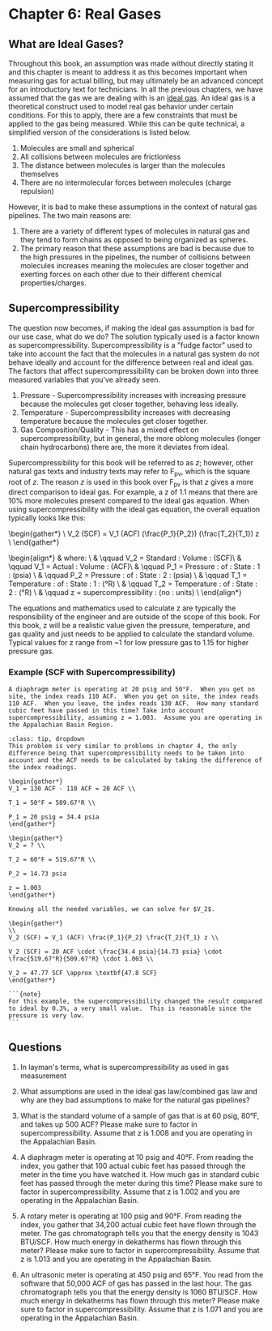 # Chapter 6: Real Gases

## What are Ideal Gases?

Throughout this book, an assumption was made without directly stating it and this chapter is meant to address it as this becomes important when measuring gas for actual billing, but may ultimately be an advanced concept for an introductory text for technicians.  In all the previous chapters, we have assumed that the gas we are dealing with is an <u>ideal gas</u>. An ideal gas is a theoretical construct used to model real gas behavior under certain conditions.  For this to apply, there are a few constraints that must be applied to the gas being measured.  While this can be quite technical, a simplified version of the considerations is listed below.

1. Molecules are small and spherical
2. All collisions between molecules are frictionless
3. The distance between molecules is larger than the molecules themselves
4. There are no intermolecular forces between molecules (charge repulsion)

However, it is bad to make these assumptions in the context of natural gas pipelines.  The two main reasons are:

1. There are a variety of different types of molecules in natural gas and they tend to form chains as opposed to being organized as spheres.
2. The primary reason that these assumptions are bad is because due to the high pressures in the pipelines, the number of collisions between molecules increases meaning the molecules are closer together and exerting forces on each other due to their different chemical properties/charges.

## Supercompressibility

The question now becomes, if making the ideal gas assumption is bad for our use case, what do we do?  The solution typically used is a factor known as supercompressibility. Supercompressibility is a "fudge factor" used to take into account the fact that the molecules in a natural gas system do not behave ideally and account for the difference between real and ideal gas.  The factors that affect supercompressibility can be broken down into three measured variables that you've already seen.

1. Pressure - Supercompressibility increases with increasing pressure because the molecules get closer together, behaving less ideally.
2. Temperature - Supercompressibility increases with decreasing temperature because the molecules get closer together.
3. Gas Composition/Quality - This has a mixed effect on supercompressibility, but in general, the more oblong molecules (longer chain hydrocarbons) there are, the more it deviates from ideal.

Supercompressibility for this book will be referred to as $z$; however, other natural gas texts and industry texts may refer to F<sub>pv</sub>, which is the square root of $z$. The reason $z$ is used in this book over F<sub>pv</sub> is that $z$ gives a more direct comparison to ideal gas.  For example, a z of 1.1 means that there are 10% more molecules present compared to the ideal gas equation.  When using supercompressibility with the ideal gas equation, the overall equation typically looks like this:

\begin{gather*}
\\
V_2 (SCF) = V_1 (ACF) (\frac{P_1}{P_2}) (\frac{T_2}{T_1}) z \\
\end{gather*} 

\begin{align*}
& where: \\
  & \qquad V_2 = Standard \: Volume \: (SCF)\\
  & \qquad V_1 = Actual \: Volume \: (ACF)\\
  & \qquad P_1 = Pressure \: of \: State \: 1 \: (psia) \\
  & \qquad P_2 = Pressure \: of \: State \: 2 \: (psia) \\
  & \qquad T_1 = Temperature \: of \: State \: 1 \: (°R) \\
  & \qquad T_2 = Temperature \: of \: State \: 2 \: (°R) \\
  & \qquad z = supercompressibility \: (no \: units) \\
\end{align*}

The equations and mathematics used to calculate z are typically the responsibility of the engineer and are outside of the scope of this book.  For this book, z will be a realistic value given the pressure, temperature, and gas quality and just needs to be applied to calculate the standard volume.  Typical values for z range from ~1 for low pressure gas to 1.15 for higher pressure gas. 

### Example (SCF with Supercompressibility)  
```{admonition} **Problem:**  
A diaphragm meter is operating at 20 psig and 50°F.  When you get on site, the index reads 110 ACF.  When you get on site, the index reads 110 ACF.  When you leave, the index reads 130 ACF.  How many standard cubic feet have passed in this time? Take into account supercompressibility, assuming z = 1.003.  Assume you are operating in the Appalachian Basin Region.
```

````{admonition} **Solution:**  
:class: tip, dropdown  
This problem is very similar to problems in chapter 4, the only difference being that supercompressibility needs to be taken into account and the ACF needs to be calculated by taking the difference of the index readings. 

\begin{gather*}
V_1 = 130 ACF - 110 ACF = 20 ACF \\

T_1 = 50°F = 509.67°R \\

P_1 = 20 psig = 34.4 psia
\end{gather*} 

\begin{gather*}
V_2 = ? \\

T_2 = 60°F = 519.67°R \\

P_2 = 14.73 psia

z = 1.003
\end{gather*} 

Knowing all the needed variables, we can solve for $V_2$.

\begin{gather*}
\\
V_2 (SCF) = V_1 (ACF) \frac{P_1}{P_2} \frac{T_2}{T_1} z \\

V_2 (SCF) = 20 ACF \cdot \frac{34.4 psia}{14.73 psia} \cdot \frac{519.67°R}{509.67°R} \cdot 1.003 \\

V_2 = 47.77 SCF \approx \textbf{47.8 SCF}
\end{gather*} 

```{note}
For this example, the supercompressibility changed the result compared to ideal by 0.3%, a very small value.  This is reasonable since the pressure is very low.
```
````

## Questions
1. In layman's terms, what is supercompressibility as used in gas measurement

2. What assumptions are used in the ideal gas law/combined gas law and why are they bad assumptions to make for the natural gas pipelines?

3. What is the standard volume of a sample of gas that is at 60 psig, 80°F, and takes up 500 ACF? Please make sure to factor in supercompressibility.  Assume that z is 1.008 and you are operating in the Appalachian Basin.

4. A diaphragm meter is operating at 10 psig and 40°F.  From reading the index, you gather that 100 actual cubic feet has passed through the meter in the time you have watched it.  How much gas in standard cubic feet has passed through the meter during this time? Please make sure to factor in supercompressibility.  Assume that z is 1.002 and you are operating in the Appalachian Basin.

5. A rotary meter is operating at 100 psig and 90°F.  From reading the index, you gather that 34,200 actual cubic feet have flown through the meter.  The gas chromatograph tells you that the energy density is 1043 BTU/SCF. How much energy in dekatherms has flown through this meter?  Please make sure to factor in supercompressibility.  Assume that z is 1.013 and you are operating in the Appalachian Basin.

6. An ultrasonic meter is operating at 450 psig and 65°F.  You read from the software that 50,000 ACF of gas has passed in the last hour.  The gas chromatograph tells you that the energy density is 1060 BTU/SCF. How much energy in dekatherms has flown through this meter?  Please make sure to factor in supercompressibility.  Assume that z is 1.071 and you are operating in the Appalachian Basin.